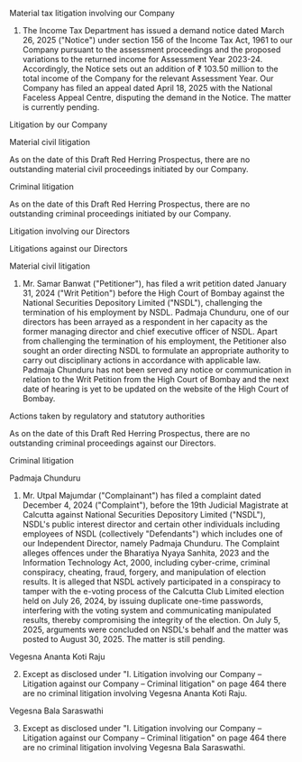 Material tax litigation involving our Company

1. The Income Tax Department has issued a demand notice dated March 26, 2025 ("Notice") under section 156 of the Income Tax Act, 1961 to our Company pursuant to the assessment proceedings and the proposed variations to the returned income for Assessment Year 2023-24. Accordingly, the Notice sets out an addition of ₹ 103.50 million to the total income of the Company for the relevant Assessment Year. Our Company has filed an appeal dated April 18, 2025 with the National Faceless Appeal Centre, disputing the demand in the Notice. The matter is currently pending.

Litigation by our Company

Material civil litigation

As on the date of this Draft Red Herring Prospectus, there are no outstanding material civil proceedings initiated
by our Company.

Criminal litigation

As on the date of this Draft Red Herring Prospectus, there are no outstanding criminal proceedings initiated by
our Company.

Litigation involving our Directors

Litigations against our Directors

Material civil litigation

1. Mr. Samar Banwat ("Petitioner"), has filed a writ petition dated January 31, 2024 ("Writ Petition") before the High Court of Bombay against the National Securities Depository Limited ("NSDL"), challenging the termination of his employment by NSDL. Padmaja Chunduru, one of our directors has been arrayed as a respondent in her capacity as the former managing director and chief executive officer of NSDL. Apart from challenging the termination of his employment, the Petitioner also sought an order directing NSDL to formulate an appropriate authority to carry out disciplinary actions in accordance with applicable law. Padmaja Chunduru has not been served any notice or communication in relation to the Writ Petition from the High Court of Bombay and the next date of hearing is yet to be updated on the website of the High Court of Bombay.

Actions taken by regulatory and statutory authorities

As on the date of this Draft Red Herring Prospectus, there are no outstanding criminal proceedings against our
Directors.

Criminal litigation

Padmaja Chunduru

1. Mr. Utpal Majumdar ("Complainant") has filed a complaint dated December 4, 2024 ("Complaint"), before the 19th Judicial Magistrate at Calcutta against National Securities Depository Limited ("NSDL"), NSDL's public interest director and certain other individuals including employees of NSDL (collectively "Defendants") which includes one of our Independent Director, namely Padmaja Chunduru. The Complaint alleges offences under the Bharatiya Nyaya Sanhita, 2023 and the Information Technology Act, 2000, including cyber-crime, criminal conspiracy, cheating, fraud, forgery, and manipulation of election results. It is alleged that NSDL actively participated in a conspiracy to tamper with the e-voting process of the Calcutta Club Limited election held on July 26, 2024, by issuing duplicate one-time passwords, interfering with the voting system and communicating manipulated results, thereby compromising the integrity of the election. On July 5, 2025, arguments were concluded on NSDL's behalf and the matter was posted to August 30, 2025. The matter is still pending.

Vegesna Ananta Koti Raju

2. Except as disclosed under "I. Litigation involving our Company – Litigation against our Company – Criminal litigation" on page 464 there are no criminal litigation involving Vegesna Ananta Koti Raju.

Vegesna Bala Saraswathi

3. Except as disclosed under "I. Litigation involving our Company – Litigation against our Company – Criminal litigation" on page 464 there are no criminal litigation involving Vegesna Bala Saraswathi.